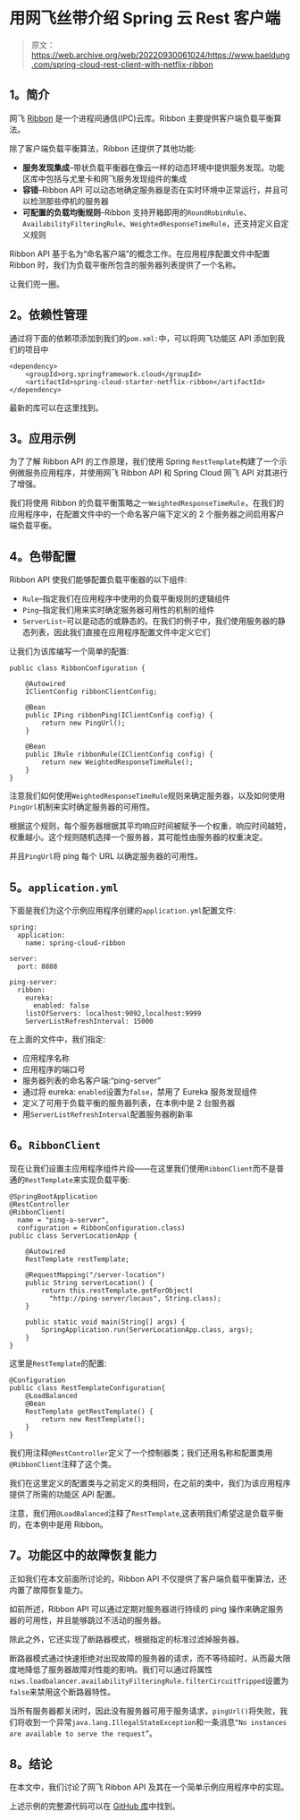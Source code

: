 # 用网飞丝带介绍 Spring 云 Rest 客户端

> 原文：<https://web.archive.org/web/20220930061024/https://www.baeldung.com/spring-cloud-rest-client-with-netflix-ribbon>

## **1。简介**

网飞 [Ribbon](https://web.archive.org/web/20220122060633/https://github.com/Netflix/ribbon) 是一个进程间通信(IPC)云库。Ribbon 主要提供客户端负载平衡算法。

除了客户端负载平衡算法，Ribbon 还提供了其他功能:

*   **服务发现集成**–带状负载平衡器在像云一样的动态环境中提供服务发现。功能区库中包括与尤里卡和网飞服务发现组件的集成
*   **容错**–Ribbon API 可以动态地确定服务器是否在实时环境中正常运行，并且可以检测那些停机的服务器
*   **可配置的负载均衡规则**–Ribbon 支持开箱即用的`RoundRobinRule`、`AvailabilityFilteringRule`、`WeightedResponseTimeRule`，还支持定义自定义规则

Ribbon API 基于名为“命名客户端”的概念工作。在应用程序配置文件中配置 Ribbon 时，我们为负载平衡所包含的服务器列表提供了一个名称。

让我们兜一圈。

## **2。依赖性管理**

通过将下面的依赖项添加到我们的`pom.xml:`中，可以将网飞功能区 API 添加到我们的项目中

```
<dependency>
    <groupId>org.springframework.cloud</groupId>
    <artifactId>spring-cloud-starter-netflix-ribbon</artifactId>
</dependency>
```

最新的库可以在这里找到。

## **3。应用示例**

为了了解 Ribbon API 的工作原理，我们使用 Spring `RestTemplate`构建了一个示例微服务应用程序，并使用网飞 Ribbon API 和 Spring Cloud 网飞 API 对其进行了增强。

我们将使用 Ribbon 的负载平衡策略之一`WeightedResponseTimeRule`，在我们的应用程序中，在配置文件中的一个命名客户端下定义的 2 个服务器之间启用客户端负载平衡。

## **4。色带配置**

Ribbon API 使我们能够配置负载平衡器的以下组件:

*   `Rule`–指定我们在应用程序中使用的负载平衡规则的逻辑组件
*   `Ping`–指定我们用来实时确定服务器可用性的机制的组件
*   `ServerList`–可以是动态的或静态的。在我们的例子中，我们使用服务器的静态列表，因此我们直接在应用程序配置文件中定义它们

让我们为该库编写一个简单的配置:

```
public class RibbonConfiguration {

    @Autowired
    IClientConfig ribbonClientConfig;

    @Bean
    public IPing ribbonPing(IClientConfig config) {
        return new PingUrl();
    }

    @Bean
    public IRule ribbonRule(IClientConfig config) {
        return new WeightedResponseTimeRule();
    }
}
```

注意我们如何使用`WeightedResponseTimeRule`规则来确定服务器，以及如何使用`PingUrl`机制来实时确定服务器的可用性。

根据这个规则，每个服务器根据其平均响应时间被赋予一个权重，响应时间越短，权重越小。这个规则随机选择一个服务器，其可能性由服务器的权重决定。

并且`PingUrl`将 ping 每个 URL 以确定服务器的可用性。

## **5。`application.yml`**

下面是我们为这个示例应用程序创建的`application.yml`配置文件:

```
spring:
  application:
    name: spring-cloud-ribbon

server:
  port: 8888

ping-server:
  ribbon:
    eureka:
      enabled: false
    listOfServers: localhost:9092,localhost:9999
    ServerListRefreshInterval: 15000
```

在上面的文件中，我们指定:

*   应用程序名称
*   应用程序的端口号
*   服务器列表的命名客户端:“ping-server”
*   通过将 eureka: `enabled`设置为`false`，禁用了 Eureka 服务发现组件
*   定义了可用于负载平衡的服务器列表，在本例中是 2 台服务器
*   用`ServerListRefreshInterval`配置服务器刷新率

## **6。`RibbonClient`**

现在让我们设置主应用程序组件片段——在这里我们使用`RibbonClient`而不是普通的`RestTemplate`来实现负载平衡:

```
@SpringBootApplication
@RestController
@RibbonClient(
  name = "ping-a-server",
  configuration = RibbonConfiguration.class)
public class ServerLocationApp {

    @Autowired
    RestTemplate restTemplate;

    @RequestMapping("/server-location")
    public String serverLocation() {
        return this.restTemplate.getForObject(
          "http://ping-server/locaus", String.class);
    }

    public static void main(String[] args) {
        SpringApplication.run(ServerLocationApp.class, args);
    }
}
```

这里是`RestTemplate`的配置:

```
@Configuration
public class RestTemplateConfiguration{
    @LoadBalanced
    @Bean
    RestTemplate getRestTemplate() {
        return new RestTemplate();
    }
}
```

我们用注释`@RestController`定义了一个控制器类；我们还用名称和配置类用`@RibbonClient`注释了这个类。

我们在这里定义的配置类与之前定义的类相同，在之前的类中，我们为该应用程序提供了所需的功能区 API 配置。

注意，我们用`@LoadBalanced`注释了`RestTemplate`,这表明我们希望这是负载平衡的，在本例中是用 Ribbon。

## **7。功能区中的故障恢复能力**

正如我们在本文前面所讨论的，Ribbon API 不仅提供了客户端负载平衡算法，还内置了故障恢复能力。

如前所述，Ribbon API 可以通过定期对服务器进行持续的 ping 操作来确定服务器的可用性，并且能够跳过不活动的服务器。

除此之外，它还实现了断路器模式，根据指定的标准过滤掉服务器。

断路器模式通过快速拒绝对出现故障的服务器的请求，而不等待超时，从而最大限度地降低了服务器故障对性能的影响。我们可以通过将属性`niws.loadbalancer.availabilityFilteringRule.filterCircuitTripped`设置为`false`来禁用这个断路器特性。

当所有服务器都关闭时，因此没有服务器可用于服务请求，`pingUrl()`将失败，我们将收到一个异常`java.lang.IllegalStateException`和一条消息`“No instances are available to serve the request”`。

## **8。结论**

在本文中，我们讨论了网飞 Ribbon API 及其在一个简单示例应用程序中的实现。

上述示例的完整源代码可以在 [GitHub 库](https://web.archive.org/web/20220122060633/https://github.com/eugenp/tutorials/tree/master/spring-cloud/spring-cloud-ribbon-client)中找到。